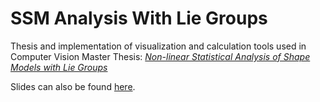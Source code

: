# SSM Analysis With Lie Groups
Thesis and implementation of visualization and calculation tools used in Computer Vision Master Thesis:
[*Non-linear Statistical Analysis of Shape Models with Lie Groups*](https://drive.google.com/file/d/19wcRT_PSmUqbsc5Z_CwQ8hcWVGxjrGMx/view?usp=sharing)

Slides can also be found [here](https://docs.google.com/presentation/d/1pZXuIR0Mzn9ymvKBf8YtsKUDFdjcw6WkZFLhn26QXxE/edit?usp=sharing).
